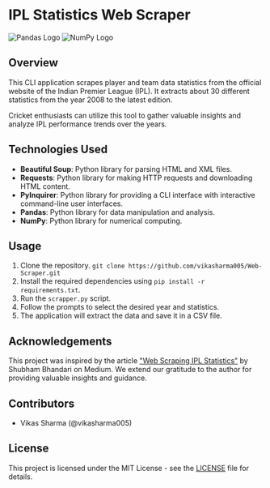# IPL Statistics Web Scraper

![Pandas Logo](https://upload.wikimedia.org/wikipedia/commons/thumb/e/ed/Pandas_logo.svg/220px-Pandas_logo.svg.png)
![NumPy Logo](https://upload.wikimedia.org/wikipedia/commons/thumb/3/31/NumPy_logo_2020.svg/220px-NumPy_logo_2020.svg.png)

## Overview
This CLI application scrapes player and team data statistics from the official website of the Indian Premier League (IPL). It extracts about 30 different statistics from the year 2008 to the latest edition.

Cricket enthusiasts can utilize this tool to gather valuable insights and analyze IPL performance trends over the years.

## Technologies Used
- **Beautiful Soup**: Python library for parsing HTML and XML files.
- **Requests**: Python library for making HTTP requests and downloading HTML content.
- **PyInquirer**: Python library for providing a CLI interface with interactive command-line user interfaces.
- **Pandas**: Python library for data manipulation and analysis.
- **NumPy**: Python library for numerical computing.

## Usage
1. Clone the repository. `git clone https://github.com/vikasharma005/Web-Scraper.git`
2. Install the required dependencies using `pip install -r requirements.txt`.
3. Run the `scrapper.py` script.
4. Follow the prompts to select the desired year and statistics.
5. The application will extract the data and save it in a CSV file.

## Acknowledgements
This project was inspired by the article ["Web Scraping IPL Statistics"](https://medium.com/@dev.essbee/web-scrapping-ipl-stats-493e3344d741) by Shubham Bhandari on Medium. We extend our gratitude to the author for providing valuable insights and guidance.

## Contributors
- Vikas Sharma (@vikasharma005)

## License
This project is licensed under the MIT License - see the [LICENSE](LICENSE) file for details.
